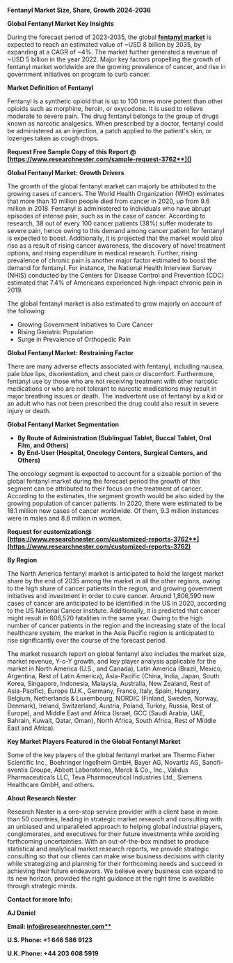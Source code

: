 ﻿**Fentanyl Market Size, Share, Growth 2024-2036**

**Global Fentanyl Market Key Insights**

During the forecast period of 2023-2035, the global [**fentanyl market**](https://www.researchnester.com/reports/fentanyl-market/3762) is expected to reach an estimated value of ~USD 8 billion by 2035, by expanding at a CAGR of ~4%. The market further generated a revenue of ~USD 5 billion in the year 2022. Major key factors propelling the growth of fentanyl market worldwide are the growing prevalence of cancer, and rise in government initiatives on program to curb cancer. 

**Market Definition of Fentanyl** 

Fentanyl is a synthetic opioid that is up to 100 times more potent than other opioids such as morphine, heroin, or oxycodone. It is used to relieve moderate to severe pain. The drug fentanyl belongs to the group of drugs known as narcotic analgesics. When prescribed by a doctor, fentanyl could be administered as an injection, a patch applied to the patient's skin, or lozenges taken as cough drops.

<a name="_hlk168911023"></a><a name="_hlk168911453"></a>**Request Free Sample Copy of this Report @ [https://www.researchnester.com/sample-request-3762**]()**

**Global Fentanyl Market: Growth Drivers**

The growth of the global fentanyl market can majorly be attributed to the growing cases of cancers. The World Health Organization (WHO) estimates that more than 10 million people died from cancer in 2020, up from 9.6 million in 2018. Fentanyl is administered to individuals who have abrupt episodes of intense pain, such as in the case of cancer. According to research, 38 out of every 100 cancer patients (38%) suffer moderate to severe pain, hence owing to this demand among cancer patient for fentanyl is expected to boost. Additionally, it is projected that the market would also rise as a result of rising cancer awareness, the discovery of novel treatment options, and rising expenditure in medical research. Further, rising prevalence of chronic pain is another major factor estimated to boost the demand for fentanyl. For instance, the National Health Interview Survey (NHIS) conducted by the Centers for Disease Control and Prevention (CDC) estimated that 7.4% of Americans experienced high-impact chronic pain in 2019.

The global fentanyl market is also estimated to grow majorly on account of the following: 

- Growing Government Initiatives to Cure Cancer
- Rising Geriatric Population
- Surge in Prevalence of Orthopedic Pain

**Global Fentanyl Market: Restraining Factor**

There are many adverse effects associated with fentanyl, including nausea, pale blue lips, disorientation, and chest pain or discomfort. Furthermore, fentanyl use by those who are not receiving treatment with other narcotic medications or who are not tolerant to narcotic medications may result in major breathing issues or death. The inadvertent use of fentanyl by a kid or an adult who has not been prescribed the drug could also result in severe injury or death.

**Global Fentanyl Market Segmentation** 

- **By Route of Administration (Sublingual Tablet, Buccal Tablet, Oral Film, and Others)**
- **By End-User (Hospital, Oncology Centers, Surgical Centers, and Others)**

The oncology segment is expected to account for a sizeable portion of the global fentanyl market during the forecast period the growth of this segment can be attributed to their focus on the treatment of cancer. According to the estimates, the segment growth would be also aided by the growing population of cancer patients. In 2020, there were estimated to be 18.1 million new cases of cancer worldwide. Of them, 9.3 million instances were in males and 8.8 million in women.

**Request for customization@ [https://www.researchnester.com/customized-reports-3762**](https://www.researchnester.com/customized-reports-3762)**

**By Region** 

The North America fentanyl market is anticipated to hold the largest market share by the end of 2035 among the market in all the other regions, owing to the high share of cancer patients in the region, and growing government initiatives and investment in order to cure cancer. Around 1,806,590 new cases of cancer are anticipated to be identified in the US in 2020, according to the US National Cancer Institute. Additionally, it is predicted that cancer might result in 606,520 fatalities in the same year. Owing to the high number of cancer patients in the region and the increasing state of the local healthcare system, the market in the Asia Pacific region is anticipated to rise significantly over the course of the forecast period.

The market research report on global fentanyl also includes the market size, market revenue, Y-o-Y growth, and key player analysis applicable for the market in North America (U.S., and Canada), Latin America (Brazil, Mexico, Argentina, Rest of Latin America), Asia-Pacific (China, India, Japan, South Korea, Singapore, Indonesia, Malaysia, Australia, New Zealand, Rest of Asia-Pacific), Europe (U.K., Germany, France, Italy, Spain, Hungary, Belgium, Netherlands & Luxembourg, NORDIC (Finland, Sweden, Norway, Denmark), Ireland, Switzerland, Austria, Poland, Turkey, Russia, Rest of Europe), and Middle East and Africa (Israel, GCC (Saudi Arabia, UAE, Bahrain, Kuwait, Qatar, Oman), North Africa, South Africa, Rest of Middle East and Africa). 

**Key Market Players Featured in the Global Fentanyl Market** 

Some of the key players of the global fentanyl market are Thermo Fisher Scientific Inc., Boehringer Ingelheim GmbH, Bayer AG, Novartis AG, Sanofi-aventis Groupe, Abbott Laboratories, Merck & Co., Inc., Validus Pharmaceuticals LLC, Teva Pharmaceutical Industries Ltd., Siemens Healthcare GmbH, and others. 

<a name="_hlk168910495"></a>**About Research Nester**

Research Nester is a one-stop service provider with a client base in more than 50 countries, leading in strategic market research and consulting with an unbiased and unparalleled approach to helping global industrial players, conglomerates, and executives for their future investments while avoiding forthcoming uncertainties. With an out-of-the-box mindset to produce statistical and analytical market research reports, we provide strategic consulting so that our clients can make wise business decisions with clarity while strategizing and planning for their forthcoming needs and succeed in achieving their future endeavors. We believe every business can expand to its new horizon, provided the right guidance at the right time is available through strategic minds.

**Contact for more Info:**

**AJ Daniel**

**Email: [info@researchnester.com**](mailto:info@researchnester.com)**

**U.S. Phone: +1 646 586 9123** 

**U.K. Phone: +44 203 608 5919**
